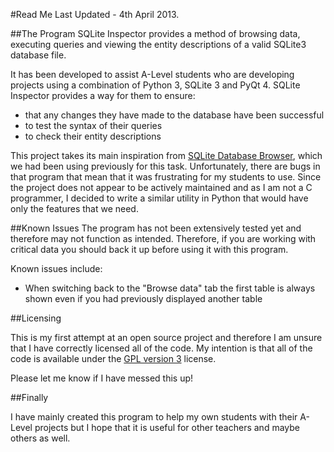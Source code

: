 #Read Me
Last Updated - 4th April 2013.

##The Program
SQLite Inspector provides a method of browsing data, executing queries and viewing the entity descriptions of a valid SQLite3 database file.

It has been developed to assist A-Level students who are developing projects using a combination of Python 3, SQLite 3 and PyQt 4. SQLite Inspector provides a way for them to ensure:

- that any changes they have made to the database have been successful
- to test the syntax of their queries
- to check their entity descriptions

This project takes its main inspiration from [SQLite Database Browser][1], which we had been using previously for this task. Unfortunately, there are bugs in that program that mean that it was frustrating for my students to use. Since the project does not appear to be actively maintained and as I am not a C programmer, I decided to write a similar utility in Python that would have only the features that we need. 

##Known Issues
The program has not been extensively tested yet and therefore may not function as intended. Therefore, if you are working with critical data you should back it up before using it with this program.

Known issues include:

- When switching back to the "Browse data" tab the first table is always shown even if you had previously displayed another table

##Licensing

This is my first attempt at an open source project and therefore I am unsure that I have correctly licensed all of the code. My intention is that all of the code is available under the [GPL version 3][2] license. 

Please let me know if I have messed this up!

##Finally

I have mainly created this program to help my own students with their A-Level projects but I hope that it is useful for other teachers and maybe others as well. 

I am happy to receive feedback and if you would like to contribute you can find the main repository for this project on my [github][3] page.

Thanks,

Adam. (adam@mcnicol.me)

[1]: http://sqlitebrowser.sourceforge.net
[2]: http://opensource.org/licenses/GPL-3.0